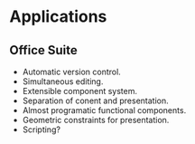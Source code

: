 # Applications

## Office Suite

  * Automatic version control.
  * Simultaneous editing.
  * Extensible component system.
  * Separation of conent and presentation.
  * Almost programatic functional components.
  * Geometric constraints for presentation.
  * Scripting?
